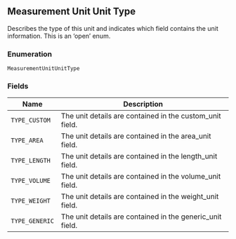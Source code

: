 ## Measurement Unit Unit Type

Describes the type of this unit and indicates which field contains the unit information. This is an ‘open’ enum.

### Enumeration

`MeasurementUnitUnitType`

### Fields

| Name | Description |
|  --- | --- |
| `TYPE_CUSTOM` | The unit details are contained in the custom_unit field. |
| `TYPE_AREA` | The unit details are contained in the area_unit field. |
| `TYPE_LENGTH` | The unit details are contained in the length_unit field. |
| `TYPE_VOLUME` | The unit details are contained in the volume_unit field. |
| `TYPE_WEIGHT` | The unit details are contained in the weight_unit field. |
| `TYPE_GENERIC` | The unit details are contained in the generic_unit field. |

